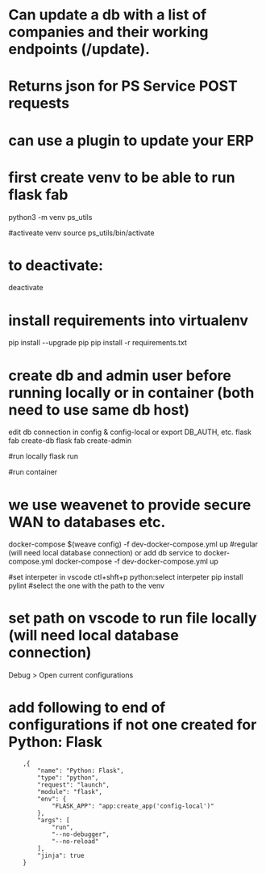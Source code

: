 # Can update a db with a list of companies and their working endpoints (/update).
# Returns json for PS Service POST requests
# can use a plugin to update your ERP

# first create venv to be able to run flask fab <command>
python3 -m venv ps_utils

#activeate venv
source ps_utils/bin/activate
# to deactivate:
deactivate

# install requirements into virtualenv
pip install --upgrade pip
pip install -r requirements.txt

# create db and admin user before running locally or in container (both need to use same db host)
edit db connection in config & config-local or export DB_AUTH, etc.
flask fab create-db
flask fab create-admin

#run locally
flask run

#run container
# we use weavenet to provide secure WAN to databases etc.
docker-compose $(weave config) -f dev-docker-compose.yml up
#regular (will need local database connection) or add db service to docker-compose.yml
docker-compose -f dev-docker-compose.yml up

#set interpeter in vscode
ctl+shft+p
python:select interpeter
pip install pylint
#select the one with the path to the venv

# set path on vscode to run file locally (will need local database connection)
Debug > Open current configurations
# add following to end of configurations if not one created for Python: Flask
        ,{
            "name": "Python: Flask",
            "type": "python",
            "request": "launch",
            "module": "flask",
            "env": {
                "FLASK_APP": "app:create_app('config-local')"
            },
            "args": [
                "run",
                "--no-debugger",
                "--no-reload"
            ],
            "jinja": true
        }
